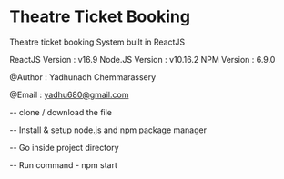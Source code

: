 # Theatre Ticket Booking
Theatre ticket booking System built in ReactJS

ReactJS Version : v16.9
Node.JS Version : v10.16.2
NPM Version : 6.9.0

@Author : Yadhunadh Chemmarassery

@Email : yadhu680@gmail.com

-- clone / download the file

-- Install & setup node.js and npm package manager

-- Go inside project directory

-- Run command - npm start





